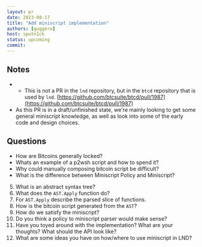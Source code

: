 ```yaml
---
layout: pr
date: 2023-08-17
title: "Add miniscript implementation"
authors: [guggero]
host: sputn1ck
status: upcoming
commit:
---
```

## Notes

* - This is not a PR in the `lnd` repository, but in the `btcd` repository that is used by `lnd`.
[https://github.com/btcsuite/btcd/pull/1987](https://github.com/btcsuite/btcd/pull/1987)
* As this PR is in a draft/unfinished state, we're mainly looking to get some general miniscript knowledge, as well as look into some of the early code and design choices.

## Questions

* How are Bitcoins generally locked?
* Whats an example of a p2wsh script and how to spend it?
* Why could manually composing bitcoin script be difficult?
* What is the difference between Miniscript Policy and Miniscript?
5. What is an abstract syntax tree?
6. What does the `AST.Apply` function do?
7. For `AST.Apply` describe the parsed slice of functions.
8. How is the bitcoin script generated from the `AST`?
9. How do we satisfy the miniscript?
10. Do you think a policy to miniscript parser would make sense?
11. Have you toyed around with the implementation? What are your thoughts? What should the API look like?
12. What are some ideas you have on how/where to use miniscript in LND?
